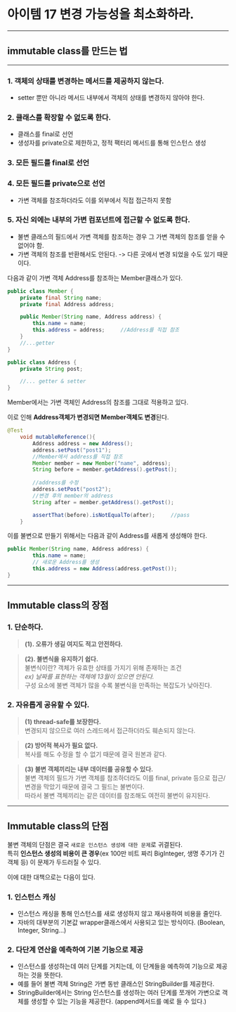 # 아이템 17 변경 가능성을 최소화하라.
---
## immutable class를 만드는 법
---
### 1. 객체의 상태를 변경하는 메서드를 제공하지 않는다.
* setter 뿐만 아니라 메서드 내부에서 객체의 상태를 변경하지 않아야 한다.

### 2. 클래스를 확장할 수 없도록 한다.
* 클래스를 final로 선언
* 생성자를 private으로 제한하고, 정적 팩터리 메서드를 통해 인스턴스 생성

### 3. 모든 필드를 final로 선언


### 4. 모든 필드를 private으로 선언
* 가변 객체를 참조하더라도 이를 외부에서 직접 접근하지 못함

### 5. 자신 외에는 내부의 가변 컴포넌트에 접근할 수 없도록 한다.
* 불변 클래스의 필드에서 가변 객체를 참조하는 경우 그 가변 객체의 참조를 얻을 수 없어야 함.
* 가변 객체의 참조를 반환해서도 안된다. -> 다른 곳에서 변경 되었을 수도 있기 때문이다.

다음과 같이 가변 객체 Address를 참조하는 Member클래스가 있다.
```java
public class Member {
    private final String name;
    private final Address address;

    public Member(String name, Address address) {
        this.name = name;
        this.address = address;     //Address를 직접 참조
    }
    //...getter
}
```
```java
public class Address {
    private String post;

    //... getter & setter
}
```
Member에서는 가변 객체인 Address의 참조를 그대로 적용하고 있다.

이로 인해 **Address객체가 변경되면 Member객체도 변경**된다.
```java
@Test
    void mutableReference(){
        Address address = new Address();
        address.setPost("post1");
        //Member에서 address를 직접 참조
        Member member = new Member("name", address);
        String before = member.getAddress().getPost();
        
        //address를 수정
        address.setPost("post2");
        //변경 후의 member의 address
        String after = member.getAddress().getPost();

        assertThat(before).isNotEqualTo(after);     //pass
    }
```
이를 불변으로 만들기 위해서는 다음과 같이 Address를 새롭게 생성해야 한다.
```java
public Member(String name, Address address) {
        this.name = name;
        // 새로운 Address를 생성
        this.address = new Address(address.getPost());
}
```

---
## Immutable class의 장점

### 1. 단순하다.
>**(1). 오류가 생길 여지도 적고 안전하다.**

>**(2). 불변식을 유지하기 쉽다.**   
불변식이란? 객체가 유효한 상태를 가지기 위해 존재하는 조건  
*ex) 날짜를 표현하는 객체에 13월이 있으면 안된다.*    
구성 요소에 불변 객체가 많을 수록 불변식을 만족하는 복잡도가 낮아진다.

### 2. 자유롭게 공유할 수 있다.
> **(1) thread-safe를 보장한다.**     
변경되지 않으므로 여러 스레드에서 접근하더라도 훼손되지 않는다.

>**(2) 방어적 복사가 필요 없다.**    
복사를 해도 수정을 할 수 없기 때문에 결국 원본과 같다.
  
>**(3) 불변 객체끼리는 내부 데이터를 공유할 수 있다.**  
불변 객체의 필드가 가변 객체를 참조하더라도 이를 final, private 등으로 접근/변경을 막았기 때문에 결국 그 필드는 불변이다.     
따라서 불변 객체끼리는 같은 데이터를 참조해도 여전히 불변이 유지된다.

---

## Immutable class의 단점

불변 객체의 단점은 결국 `새로운 인스턴스 생성에 대한 문제`로 귀결된다.    
특히 **인스턴스 생성의 비용이 큰 경우**(ex 100만 비트 짜리 BigInteger, 생명 주기가 긴 객체 등) 이 문제가 두드러질 수 있다.

이에 대한 대책으로는 다음이 있다.

### 1. **인스턴스 캐싱**
* 인스턴스 캐싱을 통해 인스턴스를 새로 생성하지 않고 재사용하여 비용을 줄인다.
* 자바의 대부분의 기본값 wrapper클래스에서 사용되고 있는 방식이다. (Boolean, Integer, String...)

### 2. **다단계 연산을 예측하여 기본 기능으로 제공**

* 인스턴스를 생성하는데 여러 단계를 거치는데, 이 단계들을 예측하여 기능으로 제공하는 것을 뜻한다.
* 예를 들어 불변 객체 String은 가변 동반 클래스인 StringBuilder를 제공한다.
* StringBuilder에서는 String 인스턴스를 생성하는 여러 단계를 쪼개어 가변으로 객체를 생성할 수 있는 기능을 제공한다. (append메서드를 예로 들 수 있다.)



